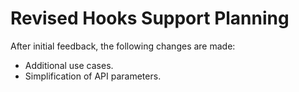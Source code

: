 # Revised Hooks Support Planning

After initial feedback, the following changes are made:
- Additional use cases.
- Simplification of API parameters.